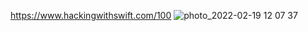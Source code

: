 https://www.hackingwithswift.com/100
![photo_2022-02-19 12 07 37](https://user-images.githubusercontent.com/49156359/154788996-53eab659-0474-407b-9140-5be90da11d5a.jpeg)
